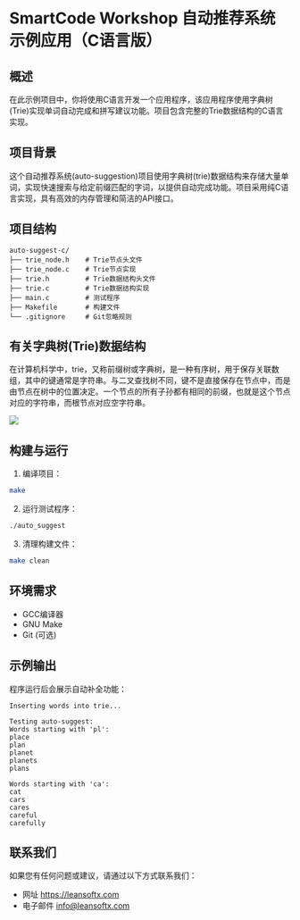 # SmartCode Workshop 自动推荐系统示例应用（C语言版）

## 概述

在此示例项目中，你将使用C语言开发一个应用程序，该应用程序使用字典树(Trie)实现单词自动完成和拼写建议功能。项目包含完整的Trie数据结构的C语言实现。

## 项目背景

这个自动推荐系统(auto-suggestion)项目使用字典树(trie)数据结构来存储大量单词，实现快速搜索与给定前缀匹配的字词，以提供自动完成功能。项目采用纯C语言实现，具有高效的内存管理和简洁的API接口。

## 项目结构

```
auto-suggest-c/
├── trie_node.h    # Trie节点头文件
├── trie_node.c    # Trie节点实现
├── trie.h         # Trie数据结构头文件
├── trie.c         # Trie数据结构实现
├── main.c         # 测试程序
├── Makefile       # 构建文件
└── .gitignore     # Git忽略规则
```

## 有关字典树(Trie)数据结构

在计算机科学中，trie，又称前缀树或字典树，是一种有序树，用于保存关联数组，其中的键通常是字符串。与二叉查找树不同，键不是直接保存在节点中，而是由节点在树中的位置决定。一个节点的所有子孙都有相同的前缀，也就是这个节点对应的字符串，而根节点对应空字符串。

![](../auto-suggest-java/trie.png)

## 构建与运行

1. 编译项目：
```bash
make
```

2. 运行测试程序：
```bash
./auto_suggest
```

3. 清理构建文件：
```bash
make clean
```

## 环境需求

- GCC编译器
- GNU Make
- Git (可选)

## 示例输出

程序运行后会展示自动补全功能：
```
Inserting words into trie...

Testing auto-suggest:
Words starting with 'pl':
place
plan
planet
planets
plans

Words starting with 'ca':
cat
cars
cares
careful
carefully
```

## 联系我们

如果您有任何问题或建议，请通过以下方式联系我们：

- 网址 https://leansoftx.com
- 电子邮件 info@leansoftx.com
